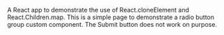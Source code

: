A React app to demonstrate the use of React.cloneElement and React.Children.map. This is a simple page to demonstrate a radio button group custom component. The Submit button does not work on purpose.